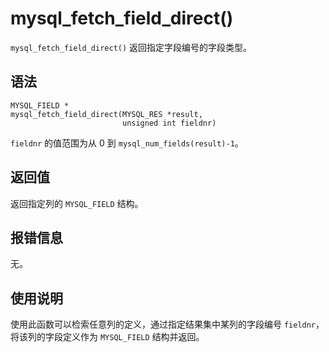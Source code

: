 mysql_fetch_field_direct() 
===============================================

`mysql_fetch_field_direct()` 返回指定字段编号的字段类型。

语法 
-----------------------

```unknow
MYSQL_FIELD *
mysql_fetch_field_direct(MYSQL_RES *result,
                         unsigned int fieldnr)
```



`fieldnr` 的值范围为从 0 到 `mysql_num_fields(result)-1`。

返回值 
------------------------

返回指定列的 `MYSQL_FIELD` 结构。

报错信息 
-------------------------

无。

使用说明 
-------------------------

使用此函数可以检索任意列的定义，通过指定结果集中某列的字段编号 `fieldnr`，将该列的字段定义作为 `MYSQL_FIELD` 结构并返回。
